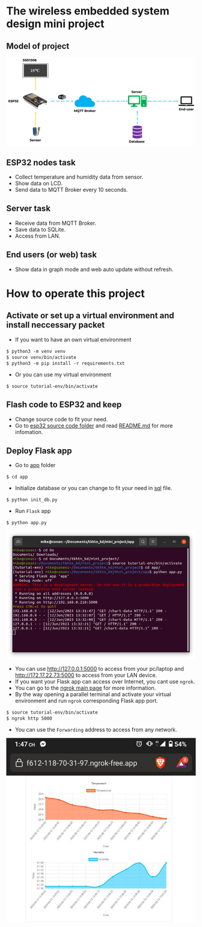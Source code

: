 # The wireless embedded system design mini project
## Model of project
![alt](/readme_folder/model.png)
## ESP32 nodes task
* Collect temperature and humidity data from sensor.
* Show data on LCD.
* Send data to MQTT Broker every 10 seconds.
## Server task
* Receive data from MQTT Broker.
* Save data to SQLite.
* Access from LAN.
## End users (or web) task
* Show data in graph mode and web auto update without refresh.
# How to operate this project
## Activate or set up a virtual environment and install neccessary packet
* If you want to have an own virtual environment
```
$ python3 -m venv venv
$ source venv/bin/activate
$ python3 -m pip install -r requirements.txt
```
* Or you can use my virtual environment
```
$ source tutorial-env/bin/activate
```
## Flash code to ESP32 and keep 
* Change source code to fit your need.
* Go to [esp32 source code folder](/esp32_source/) and read [README.md](/esp32_source/README.md) for more infomation.
## Deploy Flask app
* Go to [app](/app/) folder
```
$ cd app
```
* Initialize database or you can change to fit your need in [sql](/app/sensors_data.sql) file.
```
$ python init_db.py
```
* Run `Flask` app
```
$ python app.py
```
![Flask](/readme_folder/flask.png)
* You can use http://127.0.0.1:5000 to access from your pc/laptop and http://172.17.22.73:5000 to access from your LAN device.
* If you want your Flask app can access over Internet, you cant use `ngrok`.
* You can go to the [ngrok main page](https://ngrok.com/) for more information.
* By the way opening a parallel terminal and activate your virtual environment and run `ngrok` corresponding Flask app port.
```
$ source tutorial-env/bin/activate
$ ngrok http 5000
```
* You can use the `Forwarding` address to access from any network.

![ngrok](/readme_folder/ngrok.png)